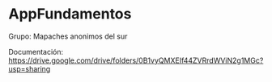 # AppFundamentos
Grupo: Mapaches anonimos del sur


Documentación:
https://drive.google.com/drive/folders/0B1vyQMXEIf44ZVRrdWViN2g1MGc?usp=sharing
